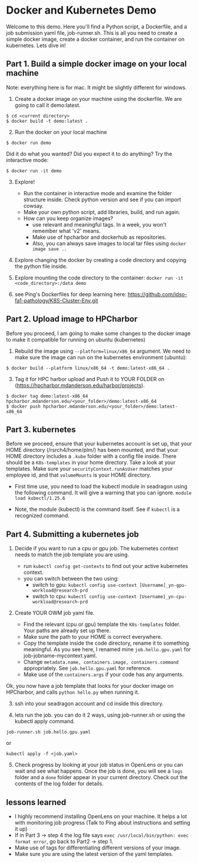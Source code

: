 # Docker and Kubernetes Demo

Welcome to this demo. Here you'll find a Python script, a Dockerfile, and a job submission yaml file, job-runner.sh. This is all you need to create a simple docker image, create a docker container, and run the container on kubernetes. Lets dive in!

## Part 1. Build a simple docker image on your local machine

Note: everything here is for mac. It might be slightly different for windows.

1. Create a docker image on your machine using the dockerfile. We are going to call it demo:latest.
```
$ cd <current directory>
$ docker build -t demo:latest .
```

2. Run the docker on your local machine
```
$ docker run demo
```
Did it do what you wanted? Did you expect it to do anything? Try the interactive mode:
```
$ docker run -it demo
```

3. Explore!
   - Run the container in interactive mode and examine the folder structure inside. Check python version and see if you can import cowsay.
   - Make your own python script, add libraries, build, and run again.
   - How can you keep organize images? 
      - use relevant and meaningful tags. In a week, you won't remember what 'v2' means.
      - Make use of hpcharbor and dockerhub as repositories.
      - Also, you can always save images to local tar files using `docker image save ..`

4. Explore changing the docker by creating a code directory and copying the python file inside.

5. Explore mounting the code directory to the container:
```docker run -it <code_directory>:/data demo``` 

5. see Ping's Dockerfiles for deep learning here: https://github.com/idso-fa1-pathology/K8S-Cluster-Env.git

## Part 2. Upload image to HPCharbor 

Before you proceed, I am going to make some changes to the docker image to make it compatible for running on ubuntu (kubernetes)  

1. Rebuild the image using `--platform=linux/x86_64` argument. We need to make sure the image can run on the kubernetes environment (ubuntu):
```
$ docker build --platform linux/x86_64 -t demo:latest-x86_64 .
```

3. Tag it for HPC harbor upload and Push it to YOUR FOLDER on (https://hpcharbor.mdanderson.edu/harbor/projects). 
   
```
$ docker tag demo:latest-x86_64 hpcharbor.mdanderson.edu/<your_folder>/demo:latest-x86_64
$ docker push hpcharbor.mdanderson.edu/<your_folder>/demo:latest-x86_64
```

## Part 3. kubernetes

Before we proceed, ensure that your kubernetes account is set up, that your HOME directory (/rsrch4/home/plm/<username>) has been mounted, and that your HOME directory includes a `.kube` folder with a config file inside. There should be a `K8s-templates` in your home directory. Take a look at your templates. Make sure your `securityContext.runAsUser` matches your employee id, and that `volumeMounts` is your HOME directory.

- First time use, you need to load the kubectl module in seadragon using the following command. It will give a warning that you can ignore.
```module load kubectl/1.25.6```

- Note, the module (kubectl) is the command itself. See if `kubectl` is a recognized command.

## Part 4. Submitting a kubernetes job

1. Decide if you want to run a cpu or gpu job. The kubernetes context needs to match the job template you are using.
   - run `kubectl config get-contexts` to find out your active kubernetes context.
   - you can switch between the two using:
      - switch to gpu: `kubectl config use-context [Username]_yn-gpu-workload@research-prd`
      - switch to cpu: `kubectl config use-context [Username]_yn-cpu-workload@research-prd`

2. Create YOUR OWM job yaml file.
   - Find the relevant (cpu or gpu) template the `K8s-templates` folder. Your paths are already set up there. 
   - Make sure the path to your HOME is correct everywhere.
   - Copy the template inside the code directory, rename it to something meaningful. As you see here, I renamed mine `job.hello.gpu.yaml` for job-jobname-mycontext.yaml.
   - Change `metadata.name, containers.image, containers.command` appropriately. See `job.hello.gpu.yaml` for reference.
   - Make use of the `containers.args` if your code has any arguments.

Ok, you now have a job template that looks for your docker image on HPCharbor, and calls `python hello.py` when running it.

3. ssh into your seadragon account and cd inside this directory. 

4. lets run the job. you can do it 2 ways, using job-runner.sh or using the kubectl apply command.

```
job-runner.sh job.hello.gpu.yaml
```
or 
```
kubectl apply -f <job.yaml>
```

5. Check progress by looking at your job status in OpenLens or you can wait and see what happens. Once the job is done, you will see a `logs` folder and a `done` folder appear in your current directory. Check out the contents of the log folder for details.


## lessons learned

- I highly recommend installing OpenLens on your machine. It helps a lot with monitoring job progress (Talk to Ping about instructions and setting it up) 
- If in Part 3 -> step 4 the log file says ```exec /usr/local/bin/python: exec format error```, go back to Part2 -> step 1.
- Make use of tags for differentiating different versions of your image.
- Make sure you are using the latest version of the yaml templates.
